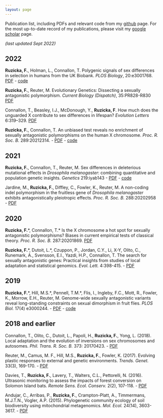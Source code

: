 ```yaml
---
layout: page
---
```


Publication list, including PDFs and relevant code from my [github](https://github.com/filipluca) page. For the most up-to-date record of my publications, please visit my [google scholar](https://scholar.google.com.au/citations?user=bbgrwCEAAAAJ&hl=en&oi=ao) page. 


*(last updated Sept 2022)*

## 2022

**Ruzicka, F.**, Holman, L., Connallon, T. Polygenic signals of sex differences in selection in humans from the UK Biobank. *PLOS Biology*, 20:e3001768. [PDF](/assets/Ruzickaetal2022PlosBiol.pdf) - [code](https://github.com/filipluca/Polygenic_SA_selection_in_the_UK_Biobank/)

**Ruzicka, F.**, Reuter, M. Evolutionary Genetics: Dissecting a sexually antagonistic polymorphism. *Current Biology (Dispatch)*, 35:PR828-R830 [PDF](/assets/RuzickaReuter2022CurrBiol.pdf)

Connallon, T., Beasley, I.J., McDonough, Y., **Ruzicka, F**. How much does the unguarded X contribute to sex differences in lifespan? *Evolution Letters* 6:319–329. [PDF](/assets/Connallonetal2022EvolLett.pdf)

**Ruzicka, F.**, Connallon, T. An unbiased test reveals no enrichment of sexually antagonistic polymorphisms on the human X chromosome. *Proc. R. Soc. B.* 289:20212314. - [PDF](/assets/RuzickaConnallon2022ProcB.pdf) - [code](https://github.com/filipluca/Polygenic_SA_selection_X_vs_A/)  

## 2021 

**Ruzicka, F.**, Connallon, T., Reuter, M. Sex differences in deleterious mutational effects in *Drosophila melanogaster*: combining quantitative and population genetic insights. *Genetics* 219:iyab143 - [PDF](/assets/Ruzickaetal2021Genetics.pdf) - [code](https://github.com/filipluca/GWAS_sex_specific_fitness_and_the_X_chromosome)

Jardine, M., **Ruzicka, F.**, Diffley, C., Fowler, K., Reuter, M. A non-coding indel polymorphism in the fruitless gene of *Drosophila melanogaster* exhibits antagonistically pleiotropic effects. *Proc. R. Soc. B.* 288:20202958 - [PDF](/assets/Jardineetal2021ProcB.pdf)

## 2020

**Ruzicka, F.**\*, Connallon, T.\* Is the X chromosome a hot spot for sexually antagonistic polymorphisms? Biases in current empirical tests of classical theory. *Proc. R. Soc. B.* 287:20201869. [PDF](/assets/RuzickaConnallon2020ProcB.pdf)

**Ruzicka, F.**\*, Dutoit, L.\*, Czuppon, P., Jordan, C.Y., Li, X-Y, Olito, C., Runemark, A., Svensson, E.I., Yazdi, H.P., Connallon, T. The search for sexually antagonistic genes: Practical insights from studies of local adaptation and statistical genomics. *Evol. Lett.* 4:398-415. - [PDF](/assets/Ruzickaetal2020EvolLett.pdf) 

## 2019

**Ruzicka, F.**\*, Hill, M.S.\*, Pennell, T.M.\*, Flis, I., Ingleby, F.C., Mott, R., Fowler, K., Morrow, E.H., Reuter, M. Genome-wide sexually antagonistic variants reveal long-standing constraints on sexual dimorphism in fruit flies. *PLOS Biol.* 17(4) e3000244. - [PDF](/assets/Ruzickaetal2019PlosBiol.pdf) - [code](https://github.com/filipluca/SA_GWAS/) 

## 2018 and earlier

Connallon, T., Olito, C., Dutoit, L., Papoli, H., **Ruzicka, F.**, Yong, L. (2018). Local adaptation and the evolution of inversions on sex chromosomes and autosomes. *Phil. Trans. R. Soc. B.* 373: 20170423. - [PDF](/assets/Connallonetal2018PhilTrans.pdf)

Reuter, M., Camus, M. F., Hill, M.S., **Ruzicka, F.**, Fowler, K. (2017). Evolving plastic responses to external and genetic environments. *Trends. Genet.* 33(3), 169-170. - [PDF](/assets/Reuteretal2017TrendsGenet.pdf)

Davies, T., **Ruzicka, F.**, Lavery, T., Walters, C.L., Pettorelli, N. (2016). Ultrasonic monitoring to assess the impacts of forest conversion on Solomon Island bats. *Remote Sens. Ecol. Conserv.* 2(2), 107-118. - [PDF](/assets/Daviesetal2016RemoteSensEcolConserv.pdf)

Andujar, C., Arribas, P., **Ruzicka, F.**, Crampton-Platt, A., Timmermans, M.J.T.N., Vogler, A.P. (2015). Phylogenetic community ecology of soil biodiversity using mitochondrial metagenomics. *Mol. Ecol.* 24(14), 3603-3617. - [PDF](/assets/Andujaretal2015MolEcol.pdf)

